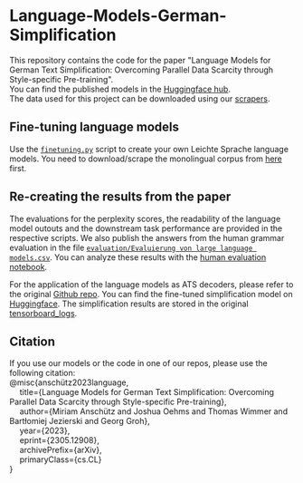 # Language-Models-German-Simplification
This repository contains the code for the paper "Language Models for German Text Simplification: Overcoming Parallel Data Scarcity through Style-specific Pre-training".  
You can find the published models in the [Huggingface hub](https://huggingface.co/tum-nlp).  
The data used for this project can be downloaded using our [scrapers](https://github.com/brjezierski/scrapers).

## Fine-tuning language models
Use the [``finetuning.py``](https://github.com/MiriUll/Language-Models-German-Simplification/blob/main/finetuning.py) script to create your own Leichte Sprache language models. You need to download/scrape the monolingual corpus from [here](https://github.com/brjezierski/scrapers) first.

## Re-creating the results from the paper
The evaluations for the perplexity scores, the readability of the language model outouts and the downstream task performance are provided in the respective scripts. We also publish the answers from the human grammar evaluation in the file [``evaluation/Evaluierung von large language models.csv``](https://github.com/MiriUll/Language-Models-German-Simplification/blob/main/evaluation/Evaluierung%20von%20large%20language%20models.csv). You can analyze these results with the [human evaluation notebook](https://github.com/MiriUll/Language-Models-German-Simplification/blob/main/human_eval.ipynb).   

For the application of the language models as ATS decoders, please refer to the original [Github repo](https://github.com/a-rios/longmbart). You can find the fine-tuned simplification model on [Huggingface](https://huggingface.co/josh-oo/custom-decoder-ats). The simplification results are stored in the original [tensorboard_logs](https://github.com/MiriUll/Language-Models-German-Simplification/tree/main/evaluation/tensorboard_logs_simplification).

## Citation
If you use our models or the code in one of our repos, please use the following citation:  
@misc{anschütz2023language,  
&emsp;        title={Language Models for German Text Simplification: Overcoming Parallel Data Scarcity through Style-specific Pre-training},   
&emsp;       author={Miriam Anschütz and Joshua Oehms and Thomas Wimmer and Bartłomiej Jezierski and Georg Groh},  
&emsp;       year={2023},  
&emsp;       eprint={2305.12908},  
&emsp;       archivePrefix={arXiv},  
&emsp;       primaryClass={cs.CL}  
}
